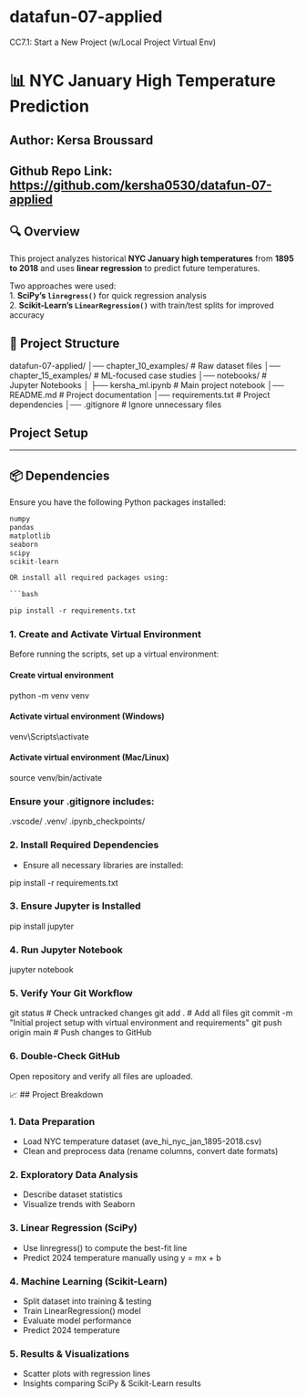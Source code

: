 # datafun-07-applied
CC7.1: Start a New Project (w/Local Project Virtual Env)

# 📊 NYC January High Temperature Prediction  
## Author: Kersa  Broussard
## Github Repo Link: https://github.com/kersha0530/datafun-07-applied
## **🔍 Overview**  
This project analyzes historical **NYC January high temperatures** from **1895 to 2018** and uses **linear regression** to predict future temperatures.  

Two approaches were used:  
1️. **SciPy’s `linregress()`** for quick regression analysis  
2️. **Scikit-Learn’s `LinearRegression()`** with train/test splits for improved accuracy  

## **📂 Project Structure**

datafun-07-applied/ 
│── chapter_10_examples/ # Raw dataset files
│── chapter_15_examples/ # ML-focused case studies 
│── notebooks/ # Jupyter Notebooks │ 
├── kersha_ml.ipynb # Main project notebook 
│── README.md # Project documentation 
│── requirements.txt # Project dependencies 
│── .gitignore # Ignore unnecessary files

 ## Project Setup
 
---

## **📦 Dependencies**
Ensure you have the following Python packages installed:

```txt
numpy
pandas
matplotlib
seaborn
scipy
scikit-learn

OR install all required packages using:

```bash

pip install -r requirements.txt
```

### 1️. Create and Activate Virtual Environment

Before running the scripts, set up a virtual environment:

#### Create virtual environment
python -m venv venv

#### Activate virtual environment (Windows)
venv\Scripts\activate

#### Activate virtual environment (Mac/Linux)

source venv/bin/activate

### Ensure your .gitignore includes:

.vscode/
.venv/
.ipynb_checkpoints/

### 2️. Install Required Dependencies

* Ensure all necessary libraries are installed:

pip install -r requirements.txt

### 3️. Ensure Jupyter is Installed

pip install jupyter


### 4️. Run Jupyter Notebook

jupyter notebook

### 5️. Verify Your Git Workflow

git status  # Check untracked changes
git add .   # Add all files
git commit -m "Initial project setup with virtual environment and requirements"
git push origin main  # Push changes to GitHub

### 6️. Double-Check GitHub

Open repository and verify all files are uploaded.


📈 ## Project Breakdown

### 1️. Data Preparation
* Load NYC temperature dataset (ave_hi_nyc_jan_1895-2018.csv)
* Clean and preprocess data (rename columns, convert date formats)
### 2️. Exploratory Data Analysis
* Describe dataset statistics
* Visualize trends with Seaborn
### 3️. Linear Regression (SciPy)
* Use linregress() to compute the best-fit line
* Predict 2024 temperature manually using y = mx + b
### 4️. Machine Learning (Scikit-Learn)
* Split dataset into training & testing
* Train LinearRegression() model
* Evaluate model performance
* Predict 2024 temperature
### 5️. Results & Visualizations
* Scatter plots with regression lines
* Insights comparing SciPy & Scikit-Learn results

